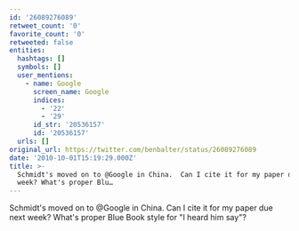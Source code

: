 ```yaml
---
id: '26089276089'
retweet_count: '0'
favorite_count: '0'
retweeted: false
entities:
  hashtags: []
  symbols: []
  user_mentions:
    - name: Google
      screen_name: Google
      indices:
        - '22'
        - '29'
      id_str: '20536157'
      id: '20536157'
  urls: []
original_url: https://twitter.com/benbalter/status/26089276089
date: '2010-10-01T15:19:29.000Z'
title: >-
  Schmidt's moved on to @Google in China.  Can I cite it for my paper due next
  week? What's proper Blu…
---
```


Schmidt's moved on to @Google in China.  Can I cite it for my paper due next week? What's proper Blue Book style for "I heard him say"?